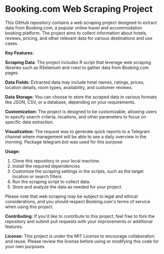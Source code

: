 # Booking.com Web Scraping Project

This GitHub repository contains a web scraping project designed to extract data from Booking.com, a popular online travel and accommodation booking platform. The project aims to collect information about hotels, reviews, pricing, and other relevant data for various destinations and use cases.

**Key Features:**

**Scraping Data**: The project includes R script that leverage web scraping libraries such as RSelenium and rvest to gather data from Booking.com pages.

**Data Fields:** Extracted data may include hotel names, ratings, prices, location details, room types, availability, and customer reviews.

**Data Storage:** You can choose to store the scraped data in various formats like JSON, CSV, or a database, depending on your requirements.

**Customization:** The project is designed to be customizable, allowing users to specify search criteria, locations, and other parameters to focus on specific data extraction.

**Visualization:** The request was to generate quick reports to a Telegram channel where management will be able to see a daily overview in the morning. Package telegram.bot was used for this purpose

**Usage:**
1. Clone this repository to your local machine.
2. Install the required dependencies
3. Customize the scraping settings in the scripts, such as the target location or search filters.
4. Run the scraping script to collect data.
5. Store and analyze the data as needed for your project.

Please note that web scraping may be subject to legal and ethical considerations, and you should respect Booking.com's terms of service when using this project.

**Contributing:**
If you'd like to contribute to this project, feel free to fork the repository and submit pull requests with your improvements or additional features.

**License:**
This project is under the MIT License to encourage collaboration and reuse. Please review the license before using or modifying this code for your own purposes.
